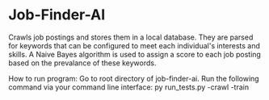 # Job-Finder-AI
Crawls job postings and stores them in a local database. They are parsed for keywords that can be configured to meet each individual's interests and skills. A Naive Bayes algorithm is used to assign a score to each job posting based on the prevalance of these keywords.

How to run program:
Go to root directory of job-finder-ai. Run the following command via your command line interface: py run_tests.py -crawl -train
